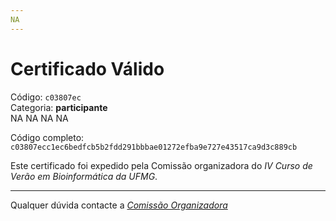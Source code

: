```yaml
---
NA
---
```


# Certificado Válido

Código: `c03807ec`<br>
Categoria: **participante**<br>
NA
NA
NA
NA


Código completo: `c03807ecc1ec6bedfcb5b2fdd291bbbae01272efba9e727e43517ca9d3c889cb`


Este certificado foi expedido pela Comissão organizadora do *IV Curso de Verão em Bioinformática da UFMG*.

----

Qualquer dúvida contacte a [_Comissão Organizadora_](<mailto:cursobioinfoufmg@gmail.com$subject=[Certificados]>)

